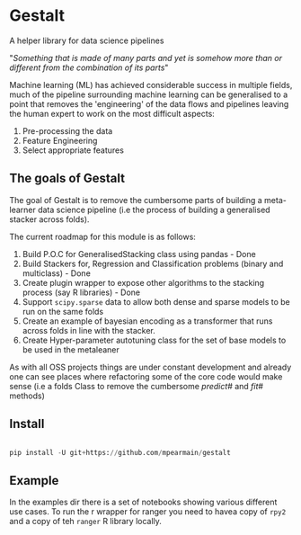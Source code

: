 # Gestalt

A helper library for data science pipelines

"_Something that is made of many parts and yet is somehow more than or different from the combination of its parts_"

Machine learning (ML) has achieved considerable success in multiple fields, much of the pipeline surrounding machine 
learning can be generalised to a point that removes the 'engineering' of the data flows and pipelines leaving the human
expert to work on the most difficult aspects:

1. Pre-processing the data
2. Feature Engineering
3. Select appropriate features

## The goals of Gestalt
The goal of Gestalt is to remove the cumbersome parts of building a meta-learner data science pipeline (i.e the process
of building a generalised stacker across folds).

The current roadmap for this module is as follows:

1. Build P.O.C for GeneralisedStacking class using pandas - Done
2. Build Stackers for, Regression and Classification problems (binary and multiclass) - Done
3. Create plugin wrapper to expose other algorithms to the stacking process (say R libraries) - Done
4. Support `scipy.sparse` data to allow both dense and sparse models to be run on the same folds
5. Create an example of bayesian encoding as a transformer that runs across folds in line with the stacker.
6. Create Hyper-parameter autotuning class for the set of base models to be used in the metaleaner

As with all OSS projects things are under constant development and already one can see places where refactoring some
of the core code would make sense (i.e a folds Class to remove the cumbersome _predict_# and _fit_# methods)



## Install 
```python

pip install -U git+https://github.com/mpearmain/gestalt
```

## Example 
In the examples dir there is a set of notebooks showing various different use cases.
To run the r wrapper for ranger you need to havea  copy of `rpy2` and a copy of teh `ranger` R library locally.